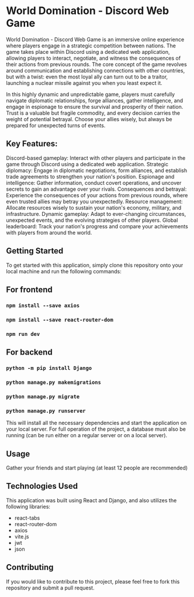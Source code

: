 # World Domination - Discord Web Game

World Domination - Discord Web Game is an immersive online experience where players engage in a strategic competition between nations. The game takes place within Discord using a dedicated web application, allowing players to interact, negotiate, and witness the consequences of their actions from previous rounds. The core concept of the game revolves around communication and establishing connections with other countries, but with a twist: even the most loyal ally can turn out to be a traitor, launching a nuclear missile against you when you least expect it.

In this highly dynamic and unpredictable game, players must carefully navigate diplomatic relationships, forge alliances, gather intelligence, and engage in espionage to ensure the survival and prosperity of their nation. Trust is a valuable but fragile commodity, and every decision carries the weight of potential betrayal. Choose your allies wisely, but always be prepared for unexpected turns of events.

## Key Features:

Discord-based gameplay: Interact with other players and participate in the game through Discord using a dedicated web application.
Strategic diplomacy: Engage in diplomatic negotiations, form alliances, and establish trade agreements to strengthen your nation's position.
Espionage and intelligence: Gather information, conduct covert operations, and uncover secrets to gain an advantage over your rivals.
Consequences and betrayal: Experience the consequences of your actions from previous rounds, where even trusted allies may betray you unexpectedly.
Resource management: Allocate resources wisely to sustain your nation's economy, military, and infrastructure.
Dynamic gameplay: Adapt to ever-changing circumstances, unexpected events, and the evolving strategies of other players.
Global leaderboard: Track your nation's progress and compare your achievements with players from around the world.

## Getting Started

To get started with this application, simply clone this repository onto your local machine and run the following commands:

## For frontend

### `npm install --save axios`

### `npm install --save react-router-dom`

### `npm run dev`

## For backend 

### `python -m pip install Django`

### `python manage.py makemigrations`

### `python manage.py migrate`

### `python manage.py runserver`

This will install all the necessary dependencies and start the application on your local server.
For full operation of the project, a database must also be running (can be run either on a regular server or on a local server).

## Usage

Gather your friends and start playing (at least 12 people are recommended)

## Technologies Used

This application was built using React and Django, and also utilizes the following libraries:

* react-tabs
* react-router-dom
* axios
* vite.js 
* jwt
* json

## Contributing
If you would like to contribute to this project, please feel free to fork this repository and submit a pull request.